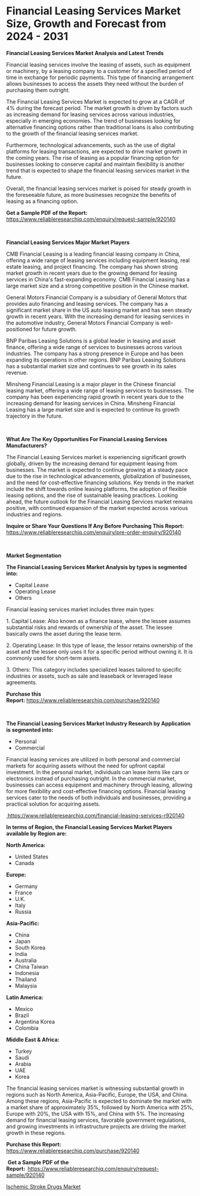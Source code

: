 <p><h1>Financial Leasing Services Market Size, Growth and Forecast from 2024 - 2031</h1></p><p><strong>Financial Leasing Services Market Analysis and Latest Trends</strong></p>
<p><p>Financial leasing services involve the leasing of assets, such as equipment or machinery, by a leasing company to a customer for a specified period of time in exchange for periodic payments. This type of financing arrangement allows businesses to access the assets they need without the burden of purchasing them outright.</p><p>The Financial Leasing Services Market is expected to grow at a CAGR of 4% during the forecast period. The market growth is driven by factors such as increasing demand for leasing services across various industries, especially in emerging economies. The trend of businesses looking for alternative financing options rather than traditional loans is also contributing to the growth of the financial leasing services market.</p><p>Furthermore, technological advancements, such as the use of digital platforms for leasing transactions, are expected to drive market growth in the coming years. The rise of leasing as a popular financing option for businesses looking to conserve capital and maintain flexibility is another trend that is expected to shape the financial leasing services market in the future.</p><p>Overall, the financial leasing services market is poised for steady growth in the foreseeable future, as more businesses recognize the benefits of leasing as a financing option.</p></p>
<p><strong>Get a Sample PDF of the Report:&nbsp;</strong> <a href="https://www.reliableresearchiq.com/enquiry/request-sample/920140">https://www.reliableresearchiq.com/enquiry/request-sample/920140</a></p>
<p>&nbsp;</p>
<p><strong>Financial Leasing Services Major Market Players</strong></p>
<p><p>CMB Financial Leasing is a leading financial leasing company in China, offering a wide range of leasing services including equipment leasing, real estate leasing, and project financing. The company has shown strong market growth in recent years due to the growing demand for leasing services in China's fast-expanding economy. CMB Financial Leasing has a large market size and a strong competitive position in the Chinese market.</p><p>General Motors Financial Company is a subsidiary of General Motors that provides auto financing and leasing services. The company has a significant market share in the US auto leasing market and has seen steady growth in recent years. With the increasing demand for leasing services in the automotive industry, General Motors Financial Company is well-positioned for future growth.</p><p>BNP Paribas Leasing Solutions is a global leader in leasing and asset finance, offering a wide range of services to businesses across various industries. The company has a strong presence in Europe and has been expanding its operations in other regions. BNP Paribas Leasing Solutions has a substantial market size and continues to see growth in its sales revenue.</p><p>Minsheng Financial Leasing is a major player in the Chinese financial leasing market, offering a wide range of leasing services to businesses. The company has been experiencing rapid growth in recent years due to the increasing demand for leasing services in China. Minsheng Financial Leasing has a large market size and is expected to continue its growth trajectory in the future.</p></p>
<p>&nbsp;</p>
<p><strong>What Are The Key Opportunities For Financial Leasing Services Manufacturers?</strong></p>
<p><p>The Financial Leasing Services market is experiencing significant growth globally, driven by the increasing demand for equipment leasing from businesses. The market is expected to continue growing at a steady pace due to the rise in technological advancements, globalization of businesses, and the need for cost-effective financing solutions. Key trends in the market include the shift towards online leasing platforms, the adoption of flexible leasing options, and the rise of sustainable leasing practices. Looking ahead, the future outlook for the Financial Leasing Services market remains positive, with continued expansion of the market expected across various industries and regions.</p></p>
<p><strong>Inquire or Share Your Questions If Any Before Purchasing This Report:</strong> <a href="https://www.reliableresearchiq.com/enquiry/pre-order-enquiry/920140">https://www.reliableresearchiq.com/enquiry/pre-order-enquiry/920140</a></p>
<p>&nbsp;</p>
<p><strong>Market Segmentation</strong></p>
<p><strong>The Financial Leasing Services Market Analysis by types is segmented into:</strong></p>
<p><ul><li>Capital Lease</li><li>Operating Lease</li><li>Others</li></ul></p>
<p><p>Financial leasing services market includes three main types: </p><p>1. Capital Lease: Also known as a finance lease, where the lessee assumes substantial risks and rewards of ownership of the asset. The lessee basically owns the asset during the lease term.</p><p>2. Operating Lease: In this type of lease, the lessor retains ownership of the asset and the lessee only uses it for a specific period without owning it. It is commonly used for short-term assets.</p><p>3. Others: This category includes specialized leases tailored to specific industries or assets, such as sale and leaseback or leveraged lease agreements.</p></p>
<p><strong>Purchase this Report:&nbsp;</strong><a href="https://www.reliableresearchiq.com/purchase/920140">https://www.reliableresearchiq.com/purchase/920140</a></p>
<p>&nbsp;</p>
<p><strong>The Financial Leasing Services Market Industry Research by Application is segmented into:</strong></p>
<p><ul><li>Personal</li><li>Commercial</li></ul></p>
<p><p>Financial leasing services are utilized in both personal and commercial markets for acquiring assets without the need for upfront capital investment. In the personal market, individuals can lease items like cars or electronics instead of purchasing outright. In the commercial market, businesses can access equipment and machinery through leasing, allowing for more flexibility and cost-effective financing options. Financial leasing services cater to the needs of both individuals and businesses, providing a practical solution for acquiring assets.</p></p>
<p><a href="https://www.reliableresearchiq.com/financial-leasing-services-r920140">&nbsp;https://www.reliableresearchiq.com/financial-leasing-services-r920140</a></p>
<p><strong>In terms of Region, the Financial Leasing Services Market Players available by Region are:</strong></p>
<p>
    <p> <strong> North America: </strong>
        <ul>
            <li>United States</li>
            <li>Canada</li>
        </ul>
        </p> 
    <p> <strong> Europe: </strong>
        <ul>
            <li>Germany</li>
            <li>France</li>
            <li>U.K.</li>
            <li>Italy</li>
            <li>Russia</li>
        </ul>
        </p> 
    <p> <strong> Asia-Pacific: </strong>
        <ul>
            <li>China</li>
            <li>Japan</li>
            <li>South Korea</li>
            <li>India</li>
            <li>Australia</li>
            <li>China Taiwan</li>
            <li>Indonesia</li>
            <li>Thailand</li>
            <li>Malaysia</li>
        </ul>
        </p> 
    <p> <strong> Latin America: </strong>
        <ul>
            <li>Mexico</li>
            <li>Brazil</li>
            <li>Argentina Korea</li>
            <li>Colombia</li>
        </ul>
        </p> 
    <p> <strong> Middle East & Africa: </strong>
        <ul>
            <li>Turkey</li>
            <li>Saudi</li>
            <li>Arabia</li>
            <li>UAE</li>
            <li>Korea</li>
        </ul>
    </p>
    </p>
<p><p>The financial leasing services market is witnessing substantial growth in regions such as North America, Asia-Pacific, Europe, the USA, and China. Among these regions, Asia-Pacific is expected to dominate the market with a market share of approximately 35%, followed by North America with 25%, Europe with 20%, the USA with 15%, and China with 5%. The increasing demand for financial leasing services, favorable government regulations, and growing investments in infrastructure projects are driving the market growth in these regions.</p></p>
<p><strong>Purchase this Report: </strong><a href="https://www.reliableresearchiq.com/purchase/920140">https://www.reliableresearchiq.com/purchase/920140</a></p>
<p>&nbsp;<strong>Get a Sample PDF of the Report:&nbsp;&nbsp;</strong><a href="https://www.reliableresearchiq.com/enquiry/request-sample/920140">https://www.reliableresearchiq.com/enquiry/request-sample/920140</a></p>
<p><strong></strong></p>
<p><p><a href="https://github.com/nafiafirdania/Market-Research-Report-List-1/blob/main/ischemic-stroke-drugs-market.md">Ischemic Stroke Drugs Market</a></p></p>